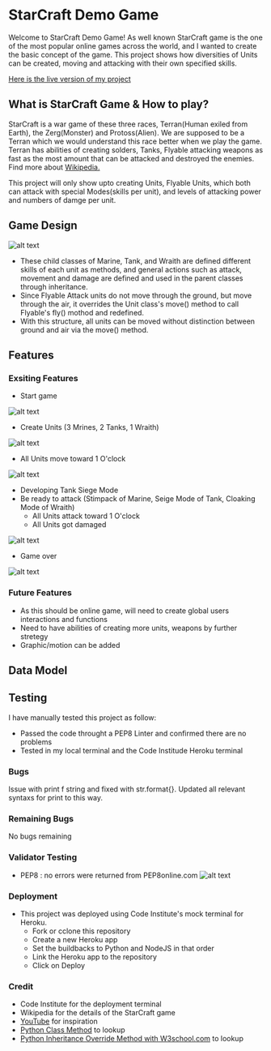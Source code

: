 # StarCraft Demo Game

Welcome to StarCraft Demo Game!
As well known StarCraft game is the one of the most popular online games across the world, and I wanted to create the basic concept of the game.
This project shows how diversities of Units can be created, moving and attacking with their own specified skills.

[Here is the live version of my project](https://starcraft-demo-game.herokuapp.com/)

## What is StarCraft Game & How to play?
StarCraft is a war game of these three races, Terran(Human exiled from Earth), the Zerg(Monster) and Protoss(Alien). We are supposed to be a Terran
which we would understand this race better when we play the game. Terran has abilities of creating solders, Tanks, Flyable attacking weapons as fast
as the most amount that can be attacked and destroyed the enemies. Find more about [Wikipedia.](https://en.wikipedia.org/wiki/StarCraft)

This project will only show upto creating Units, Flyable Units, which both can attack with special Modes(skills per unit), and levels of attacking power and numbers of damge per unit.

## Game Design
![alt text](media/starcraft_game_design.png)

* These child classes of Marine, Tank, and Wraith are defined different skills of each unit as methods, and general actions such as attack, movement and damage are defined and used in the parent classes through inheritance.
* Since Flyable Attack units do not move through the ground, but move through the air, it overrides the Unit class's move() method to call Flyable's fly() mothod and redefined.
* With this structure, all units can be moved without distinction between ground and air via the move() method.


## Features
### Exsiting Features
* Start game

![alt text](media/start_game.png)
* Create Units (3 Mrines, 2 Tanks, 1 Wraith)

![alt text](media/create_units.png)
* All Units move toward 1 O'clock

![alt text](media/move_units.png)
* Developing Tank Siege Mode
* Be ready to attack (Stimpack of Marine, Seige Mode of Tank, Cloaking Mode of Wraith)
  - All Units attack toward 1 O'clock
  - All Units got damaged
  
![alt text](media/attack_damage.png)
* Game over

![alt text](media/quit_game.png)

### Future Features
* As this should be online game, will need to create global users interactions and functions
* Need to have abilities of creating more units, weapons by further stretegy
* Graphic/motion can be added

## Data Model
## Testing
I have manually tested this project as follow:
* Passed the code throught a PEP8 Linter and confirmed there are no problems
* Tested in my local terminal and the Code Institude Heroku terminal

### Bugs
Issue with print f string and fixed with str.format{}. Updated all relevant syntaxs for print to this way.

### Remaining Bugs
No bugs remaining

### Validator Testing
* PEP8 : no errors were returned from PEP8online.com
![alt text](media/PEP8_Python_Validate.png)

### Deployment
- This project was deployed using Code Institute's mock terminal for Heroku.
  - Fork or cclone this repository
  - Create a new Heroku app
  - Set the buildbacks to Python and NodeJS in that order
  - Link the Heroku app to the repository
  - Click on Deploy

### Credit
- Code Institute for the deployment terminal
- Wikipedia for the details of the StarCraft game
- [YouTube](https://www.youtube.com/watch?v=XGf2GcyHPhc) for inspiration
- [Python Class Method](https://pynative.com/python-class-method/#:~:text=Delete%20Class%20Methods-,What%20is%20Class%20Method%20in%20Python,the%20object%20of%20the%20class.) to lookup
- [Python Inheritance Override Method with W3school.com](https://www.w3schools.com/python/python_inheritance.asp) to lookup
